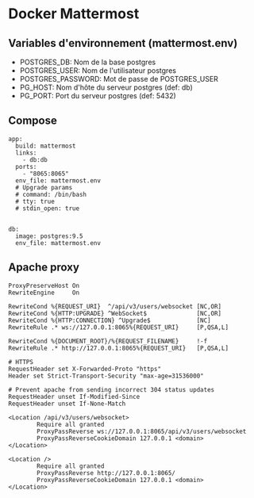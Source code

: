 # Docker Mattermost

## Variables d'environnement (mattermost.env)

* POSTGRES_DB: Nom de la base postgres
* POSTGRES_USER: Nom de l'utilisateur postgres
* POSTGRES_PASSWORD: Mot de passe de POSTGRES_USER
* PG_HOST: Nom d'hôte du serveur postgres (def: db)
* PG_PORT: Port du serveur postgres (def: 5432)

## Compose

	app:
	  build: mattermost
	  links:
	    - db:db
	  ports:
	    - "8065:8065"
	  env_file: mattermost.env
	  # Upgrade params
	  # command: /bin/bash
	  # tty: true
	  # stdin_open: true


	db:
	  image: postgres:9.5
	  env_file: mattermost.env

## Apache proxy

	ProxyPreserveHost On
	RewriteEngine     On

	RewriteCond %{REQUEST_URI}  ^/api/v3/users/websocket [NC,OR]
	RewriteCond %{HTTP:UPGRADE} ^WebSocket$              [NC,OR]
	RewriteCond %{HTTP:CONNECTION} ^Upgrade$             [NC]
	RewriteRule .* ws://127.0.0.1:8065%{REQUEST_URI}     [P,QSA,L]

	RewriteCond %{DOCUMENT_ROOT}/%{REQUEST_FILENAME}     !-f
	RewriteRule .* http://127.0.0.1:8065%{REQUEST_URI}   [P,QSA,L]

	# HTTPS
	RequestHeader set X-Forwarded-Proto "https"
	Header set Strict-Transport-Security "max-age=31536000"

	# Prevent apache from sending incorrect 304 status updates
	RequestHeader unset If-Modified-Since
	RequestHeader unset If-None-Match

	<Location /api/v3/users/websocket>
	        Require all granted
	        ProxyPassReverse ws://127.0.0.1:8065/api/v3/users/websocket
	        ProxyPassReverseCookieDomain 127.0.0.1 <domain>
	</Location>

	<Location />
	        Require all granted
	        ProxyPassReverse http://127.0.0.1:8065/
	        ProxyPassReverseCookieDomain 127.0.0.1 <domain>
	</Location>
